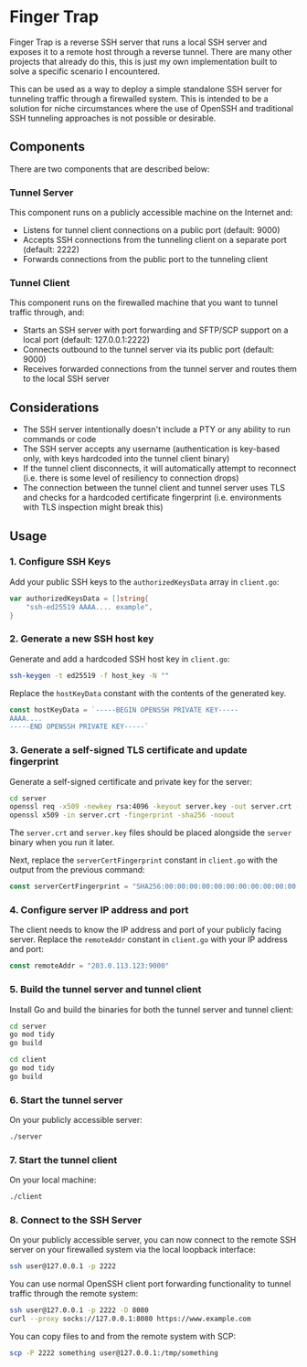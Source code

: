 # Finger Trap

Finger Trap is a reverse SSH server that runs a local SSH server and exposes it to a remote host through a reverse tunnel. There are many other projects that already do this, this is just my own implementation built to solve a specific scenario I encountered.
 
This can be used as a way to deploy a simple standalone SSH server for tunneling traffic through a firewalled system. This is intended to be a solution for niche circumstances where the use of OpenSSH and traditional SSH tunneling approaches is not possible or desirable.

## Components
There are two components that are described below:

### Tunnel Server
This component runs on a publicly accessible machine on the Internet and:
- Listens for tunnel client connections on a public port (default: 9000)
- Accepts SSH connections from the tunneling client on a separate port (default: 2222)
- Forwards connections from the public port to the tunneling client

### Tunnel Client
This component runs on the firewalled machine that you want to tunnel traffic through, and:
- Starts an SSH server with port forwarding and SFTP/SCP support on a local port (default: 127.0.0.1:2222)
- Connects outbound to the tunnel server via its public port (default: 9000)
- Receives forwarded connections from the tunnel server and routes them to the local SSH server

## Considerations
 - The SSH server intentionally doesn't include a PTY or any ability to run commands or code
 - The SSH server accepts any username (authentication is key-based only, with keys hardcoded into the tunnel client binary)
 - If the tunnel client disconnects, it will automatically attempt to reconnect (i.e. there is some level of resiliency to connection drops)
 - The connection between the tunnel client and tunnel server uses TLS and checks for a hardcoded certificate fingerprint (i.e. environments with TLS inspection might break this)

## Usage

### 1. Configure SSH Keys

Add your public SSH keys to the `authorizedKeysData` array in `client.go`:

```go
var authorizedKeysData = []string{
    "ssh-ed25519 AAAA.... example",
}
```

### 2. Generate a new SSH host key

Generate and add a hardcoded SSH host key in `client.go`:
```bash
ssh-keygen -t ed25519 -f host_key -N ""
```

Replace the `hostKeyData` constant with the contents of the generated key.

```go
const hostKeyData = `-----BEGIN OPENSSH PRIVATE KEY-----
AAAA....
-----END OPENSSH PRIVATE KEY-----`
```

### 3. Generate a self-signed TLS certificate and update fingerprint

Generate a self-signed certificate and private key for the server:
```bash
cd server
openssl req -x509 -newkey rsa:4096 -keyout server.key -out server.crt -days 365 -nodes -subj "/CN=fingertrap"
openssl x509 -in server.crt -fingerprint -sha256 -noout
```

The `server.crt` and `server.key` files should be placed alongside the `server` binary when you run it later.

Next, replace the `serverCertFingerprint` constant in `client.go` with the output from the previous command:
```go
const serverCertFingerprint = "SHA256:00:00:00:00:00:00:00:00:00:00:00:00:00:00:00:00:00:00:00:00:00:00:00:00:00:00:00:00:00:00:00:00"
```

### 4. Configure server IP address and port
The client needs to know the IP address and port of your publicly facing server. Replace the `remoteAddr` constant in `client.go` with your IP address and port:

```go
const remoteAddr = "203.0.113.123:9000"
```

### 5. Build the tunnel server and tunnel client

Install Go and build the binaries for both the tunnel server and tunnel client:

```bash
cd server
go mod tidy
go build
```

```bash
cd client
go mod tidy
go build
```

### 6. Start the tunnel server

On your publicly accessible server:

```bash
./server
```

### 7. Start the tunnel client

On your local machine:
```bash
./client
```

### 8. Connect to the SSH Server

On your publicly accessible server, you can now connect to the remote SSH server on your firewalled system via the local loopback interface:

```bash
ssh user@127.0.0.1 -p 2222
```

You can use normal OpenSSH client port forwarding functionality to tunnel traffic through the remote system:

```bash
ssh user@127.0.0.1 -p 2222 -D 8080
curl --proxy socks://127.0.0.1:8080 https://www.example.com
```

You can copy files to and from the remote system with SCP:

```bash
scp -P 2222 something user@127.0.0.1:/tmp/something
```